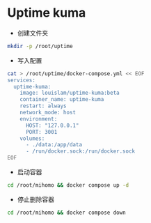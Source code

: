 # Uptime kuma

- 创建文件夹

```bash
mkdir -p /root/uptime
```

- 写入配置

```bash
cat > /root/uptime/docker-compose.yml << EOF
services:
  uptime-kuma:
    image: louislam/uptime-kuma:beta
    container_name: uptime-kuma
    restart: always
    network_mode: host
    environment:
      HOST: "127.0.0.1"
      PORT: 3001
    volumes:
      - ./data:/app/data
      - /run/docker.sock:/run/docker.sock
EOF
```

- 启动容器

```bash
cd /root/mihomo && docker compose up -d
```

- 停止删除容器

```bash
cd /root/mihomo && docker compose down
```
